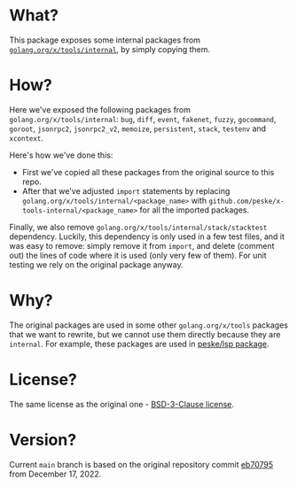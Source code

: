 # What?

This package exposes some internal packages from
[`golang.org/x/tools/internal`](https://github.com/golang/tools/tree/master/internal), by simply copying them.

# How?

Here we've exposed the following packages from `golang.org/x/tools/internal`: `bug`, `diff`, `event`, `fakenet`,
`fuzzy`, `gocommand`, `goroot`, `jsonrpc2`, `jsonrpc2_v2`, `memoize`, `persistent`, `stack`, `testenv` and `xcontext`.

Here's how we've done this:

- First we've copied all these packages from the original source to this repo.
- After that we've adjusted `import` statements by replacing `golang.org/x/tools/internal/<package_name>` with
  `github.com/peske/x-tools-internal/<package_name>` for all the imported packages.

Finally, we also remove `golang.org/x/tools/internal/stack/stacktest` dependency. Luckily, this dependency is only used
in a few test files, and it was easy to remove: simply remove it from `import`, and delete (comment out) the lines of
code where it is used (only very few of them). For unit testing we rely on the original package anyway.

# Why?

The original packages are used in some other `golang.org/x/tools` packages that we want to rewrite, but we cannot use
them directly because they are `internal`. For example, these packages are used in
[peske/lsp package](https://github.com/peske/lsp).

# License?

The same license as the original one - [BSD-3-Clause license](./LICENSE).

# Version?

Current `main` branch is based on the original repository commit
[eb70795](https://github.com/golang/tools/commit/eb70795aaccb8e6c9615c88085ef3414ba04b8c9) from December 17, 2022.
